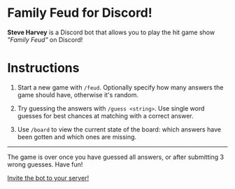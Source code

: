 # Family Feud for Discord!
**Steve Harvey** is a Discord bot that allows you to play the hit game show *"Family Feud"* on Discord!

# Instructions

 1. Start a new game with `/feud`. Optionally specify how many answers the game should have, otherwise it's random.
 
 2. Try guessing the answers with `/guess <string>`. Use single word guesses for best chances at matching with a correct answer.
 
 3. Use `/board` to view the current state of the board: which answers have been gotten and which ones are missing.

---

The game is over once you have guessed all answers, or after submitting 3 wrong guesses. 
Have fun!

[Invite the bot to your server!](https://discord.com/api/oauth2/authorize?client_id=902262021440036894&permissions=2147535936&scope=bot%20applications.commands)
